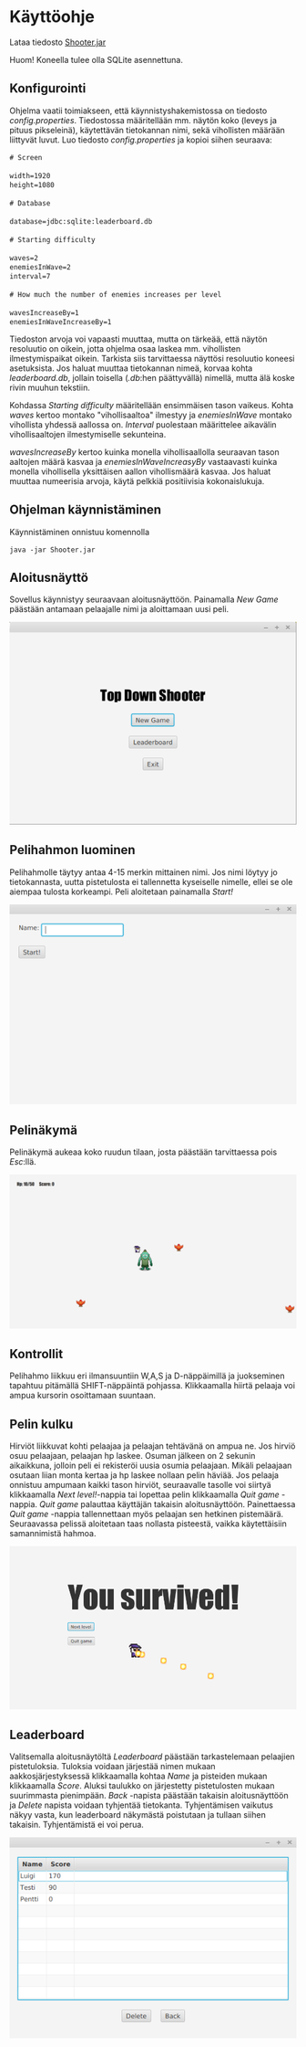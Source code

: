 # Käyttöohje
Lataa tiedosto [Shooter.jar](https://github.com/chipfrog/ot-harjoitustyo/releases/tag/viikko7)

Huom! Koneella tulee olla SQLite asennettuna.
## Konfigurointi
Ohjelma vaatii toimiakseen, että käynnistyshakemistossa on tiedosto _config.properties_. Tiedostossa määritellään mm. näytön koko (leveys ja pituus pikseleinä), käytettävän tietokannan nimi, sekä vihollisten määrään liittyvät luvut. Luo tiedosto _config.properties_ ja kopioi siihen seuraava: 
```
# Screen

width=1920
height=1080

# Database

database=jdbc:sqlite:leaderboard.db

# Starting difficulty

waves=2
enemiesInWave=2
interval=7

# How much the number of enemies increases per level

wavesIncreaseBy=1
enemiesInWaveIncreaseBy=1
```
Tiedoston arvoja voi vapaasti muuttaa, mutta on tärkeää, että näytön resoluutio on oikein, jotta ohjelma osaa laskea mm. vihollisten ilmestymispaikat oikein. Tarkista siis tarvittaessa näyttösi resoluutio koneesi asetuksista. Jos haluat muuttaa tietokannan nimeä, korvaa kohta _leaderboard.db_, jollain toisella (_.db_:hen päättyvällä) nimellä, mutta älä koske rivin muuhun tekstiin. 

Kohdassa _Starting difficulty_ määritellään ensimmäisen tason vaikeus. Kohta _waves_ kertoo montako "vihollisaaltoa" ilmestyy ja _enemiesInWave_ montako vihollista yhdessä aallossa on. _Interval_ puolestaan määrittelee aikavälin vihollisaaltojen ilmestymiselle sekunteina. 

_wavesIncreaseBy_ kertoo kuinka monella vihollisaallolla seuraavan tason aaltojen määrä kasvaa ja _enemiesInWaveIncreasyBy_ vastaavasti kuinka monella vihollisella yksittäisen aallon vihollismäärä kasvaa. Jos haluat muuttaa numeerisia arvoja, käytä pelkkiä positiivisia kokonaislukuja. 


## Ohjelman käynnistäminen
Käynnistäminen onnistuu komennolla
```
java -jar Shooter.jar
```
## Aloitusnäyttö
Sovellus käynnistyy seuraavaan aloitusnäyttöön. Painamalla _New Game_ päästään antamaan pelaajalle nimi ja aloittamaan uusi peli.

<img src="https://github.com/chipfrog/ot-harjoitustyo/blob/master/shooter/dokumentaatio/kuvat/mainmenu.png">

## Pelihahmon luominen
Pelihahmolle täytyy antaa 4-15 merkin mittainen nimi. Jos nimi löytyy jo tietokannasta, uutta pistetulosta ei tallennetta kyseiselle nimelle, ellei se ole aiempaa tulosta korkeampi. Peli aloitetaan painamalla _Start!_

<img src="https://github.com/chipfrog/ot-harjoitustyo/blob/master/shooter/dokumentaatio/kuvat/newgame.png">

## Pelinäkymä
Pelinäkymä aukeaa koko ruudun tilaan, josta päästään tarvittaessa pois _Esc_:llä. 

<img src="https://github.com/chipfrog/ot-harjoitustyo/blob/master/shooter/dokumentaatio/kuvat/gameplay.png">

## Kontrollit
Pelihahmo liikkuu eri ilmansuuntiin W,A,S ja D-näppäimillä ja juokseminen tapahtuu
pitämällä SHIFT-näppäintä pohjassa. Klikkaamalla hiirtä pelaaja voi ampua kursorin osoittamaan suuntaan.  

## Pelin kulku
Hirviöt liikkuvat kohti pelaajaa ja pelaajan tehtävänä on ampua ne. Jos hirviö osuu pelaajaan, pelaajan hp laskee. Osuman jälkeen on 2 sekunin aikaikkuna, jolloin peli ei rekisteröi uusia osumia pelaajaan. Mikäli pelaajaan osutaan liian monta kertaa ja hp laskee nollaan pelin häviää. Jos pelaaja onnistuu ampumaan kaikki tason hirviöt, seuraavalle tasolle voi siirtyä klikkaamalla _Next level!_-nappia tai lopettaa pelin klikkaamalla _Quit game_ -nappia. _Quit game_ palauttaa käyttäjän takaisin aloitusnäyttöön. Painettaessa _Quit game_ -nappia tallennettaan myös pelaajan sen hetkinen pistemäärä. Seuraavassa pelissä aloitetaan taas nollasta pisteestä, vaikka käytettäisiin samannimistä hahmoa.

<img src="https://github.com/chipfrog/ot-harjoitustyo/blob/master/shooter/dokumentaatio/kuvat/nextlevel.png">

## Leaderboard
Valitsemalla aloitusnäytöltä _Leaderboard_ päästään tarkastelemaan pelaajien pistetuloksia. Tuloksia voidaan järjestää nimen mukaan aakkosjärjestyksessä klikkaamalla kohtaa _Name_ ja pisteiden mukaan klikkaamalla _Score_. Aluksi taulukko on järjestetty pistetulosten mukaan suurimmasta pienimpään. _Back_ -napista päästään takaisin aloitusnäyttöön ja _Delete_ napista voidaan tyhjentää tietokanta. Tyhjentämisen vaikutus näkyy vasta, kun leaderboard näkymästä poistutaan ja tullaan siihen takaisin. Tyhjentämistä ei voi perua. 

<img src="https://github.com/chipfrog/ot-harjoitustyo/blob/master/shooter/dokumentaatio/kuvat/leaderboard.png">
